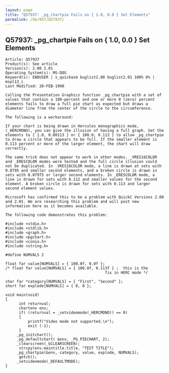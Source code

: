 ```yaml
---
layout: page
title: "Q57937: _pg_chartpie Fails on { 1.0, 0.0 } Set Elements"
permalink: /kb/057/Q57937/
---
```


## Q57937: _pg_chartpie Fails on { 1.0, 0.0 } Set Elements

	Article: Q57937
	Product(s): See article
	Version(s): 2.00 2.01
	Operating System(s): MS-DOS
	Keyword(s): ENDUSER | s_quickasm buglist2.00 buglist2.01 100% 0% | mspl13_c
	Last Modified: 20-FEB-1990
	
	Calling the Presentation Graphics function _pg_chartpie with a set of
	values that contain a 100-percent and one or more 0 (zero) percent
	elements fails to draw a full pie chart as expected but draws a
	diameter line from the center of the circle to the circumference.
	
	The following is a workaround:
	
	If your chart is being drawn in Hercules monographics mode,
	(_HERCMONO), you can give the illusion of having a full graph. Set the
	elements to { 1.0, 0.00113 } or { 100.0, 0.113 } to allow _pg_chartpie
	to draw a circle that appears to be full. If the smaller element is
	0.113 percent or more of the larger element, the chart will draw
	correctly.
	
	The same trick does not appear to work in other modes. _VRES16COLOR
	and _ERESCOLOR modes were tested and the full circle illusion could
	not be duplicated. In _VRES16COLOR mode, a line is drawn at sets with
	0.0795 and smaller second elements, and a broken circle is drawn in
	sets with 0.07975 or larger second elements. In _ERESCOLOR mode, a
	line is drawn for sets with 0.112 and smaller values for the second
	element. A broken circle is drawn for sets with 0.113 and larger
	second element values.
	
	Microsoft has confirmed this to be a problem with QuickC Versions 2.00
	and 2.01. We are researching this problem and will post new
	information here as it becomes available.
	
	The following code demonstrates this problem:
	
	#include <stdio.h>
	#include <stdlib.h>
	#include <graph.h>
	#include <pgchart.h>
	#include <conio.h>
	#include <string.h>
	
	#define NUMVALS 2
	
	float far value[NUMVALS] = { 100.0f, 0.0f };
	/* float far value[NUMVALS] = { 100.0f, 0.113f } ;  this is the
	                                            fix in HERC mode */
	
	char far *category[NUMVALS] = { "First", "Second" };
	short far explode[NUMVALS] = { 0, 0 };
	
	void main(void)
	{
	      int returnval;
	      chartenv env;
	      if( (returnval = _setvideomode(_HERCMONO)) == 0)
	      {
	          printf("Video mode not supported.\n");
	          exit (-1);
	      }
	     _pg_initchart();
	     _pg_defaultchart( &env, _PG_PIECHART, 2);
	     _clearscreen(_GCLEARSCREEN);
	      strcpy(env.maintitle.title, "TEST TITLE");
	     _pg_chartpie(&env, category, value, explode, NUMVALS);
	      getch();
	     _setvideomode(_DEFAULTMODE);
	}
